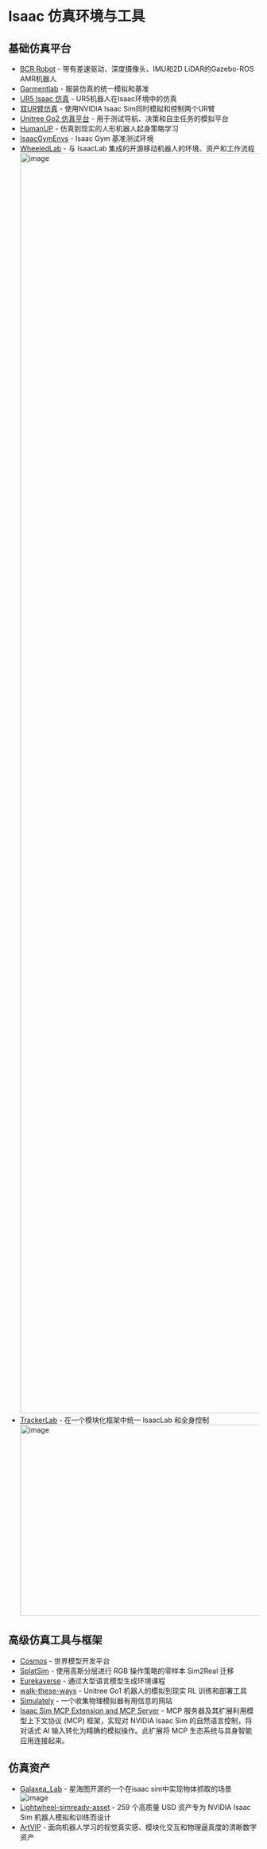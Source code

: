 # Isaac 仿真环境与工具

## 基础仿真平台

- [BCR Robot](https://github.com/blackcoffeerobotics/bcr_bot) - 带有差速驱动、深度摄像头、IMU和2D LiDAR的Gazebo-ROS AMR机器人
- [Garmentlab](https://github.com/GarmentLab/GarmentLab) - 服装仿真的统一模拟和基准
- [UR5 Isaac 仿真](https://github.com/caiobarrosv/ur5_isaac_simulation) - UR5机器人在Isaac环境中的仿真
- [双UR臂仿真](https://github.com/MetaToolEU/MT_Isaac_sim) - 使用NVIDIA Isaac Sim同时模拟和控制两个UR臂
- [Unitree Go2 仿真平台](https://github.com/Zhefan-Xu/isaac-go2-ros2) - 用于测试导航、决策和自主任务的模拟平台
- [HumanUP](https://humanoid-getup.github.io/) - 仿真到现实的人形机器人起身策略学习
- [IsaacGymEnvs](https://github.com/isaac-sim/IsaacGymEnvs.git) - Isaac Gym 基准测试环境
- [WheeledLab](https://github.com/UWRobotLearning/WheeledLab.git) - 与 IsaacLab 集成的开源移动机器人的环境、资产和工作流程
  <img width="2807" height="2532" alt="image" src="https://github.com/user-attachments/assets/71ac33b4-12b3-4895-a295-82bf3b0d4235" />
- [TrackerLab](https://github.com/interval-package/trackerLab.git) - 在一个模块化框架中统一 IsaacLab 和全身控制
  <img width="1280" height="384" alt="image" src="https://github.com/user-attachments/assets/d3bb0cf7-f12d-4373-a53a-d696dc4aed3c" />


## 高级仿真工具与框架

- [Cosmos](https://github.com/NVIDIA/Cosmos.git) - 世界模型开发平台
- [SplatSim](https://splatsim.github.io/) - 使用高斯分层进行 RGB 操作策略的零样本 Sim2Real 迁移
- [Eurekaverse](https://github.com/eureka-research/eurekaverse) - 通过大型语言模型生成环境课程
- [walk-these-ways](https://github.com/Improbable-AI/walk-these-ways.git) - Unitree Go1 机器人的模拟到现实 RL 训练和部署工具
- [Simulately](https://github.com/geng-haoran/Simulately) - 一个收集物理模拟器有用信息的网站
- [Isaac Sim MCP Extension and MCP Server](https://github.com/omni-mcp/isaac-sim-mcp.git) - MCP 服务器及其扩展利用模型上下文协议 (MCP) 框架，实现对 NVIDIA Isaac Sim 的自然语言控制，将对话式 AI 输入转化为精确的模拟操作。此扩展将 MCP 生态系统与具身智能应用连接起来。

## 仿真资产

- [Galaxea_Lab](https://github.com/userguide-galaxea/Galaxea_Lab.git) - 星海图开源的一个在isaac sim中实现物体抓取的场景
  ![image](https://github.com/user-attachments/assets/5cb39157-650d-436c-9ad1-85922d2c5065)
- [Lightwheel-simready-asset](https://github.com/LightwheelAI/Lightwheel-simready-asset.git) - 259 个高质量 USD 资产专为 NVIDIA Isaac Sim 机器人模拟和训练而设计
- [ArtVIP](https://x-humanoid-artvip.github.io/) - 面向机器人学习的视觉真实感、模块化交互和物理逼真度的清晰数字资产
